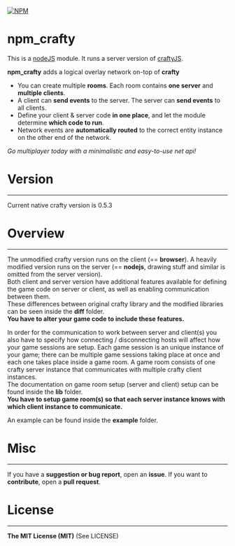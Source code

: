 [![NPM](https://nodei.co/npm/npm_crafty.png?compact=true)](https://nodei.co/npm/npm_crafty/)

npm_crafty
==========

This is a [nodeJS](http://nodejs.org/) module. It runs a server version of [craftyJS](http://craftyjs.com/).

**npm_crafty** adds a logical overlay network on-top of **crafty**   
* You can create multiple __rooms__. Each room contains __one server__ and __multiple clients__.   
* A client can __send events__ to the server. The server can __send events__ to all clients.   
* Define your client & server code __in one place__, and let the module determine __which code to run__.   
* Network events are __automatically routed__ to the correct entity instance on the other end of the network.

_Go multiplayer today with a minimalistic and easy-to-use net api!_

# Version
----------
Current native crafty version is 0.5.3

# Overview
----------
The unmodified crafty version runs on the client (== __browser__). A heavily modified version runs on the server 
(== __nodejs__, drawing stuff and similar is omitted from the server version).   
Both client and server version have additional features available for defining the game code on server or client, 
as well as enabling communication between them.   
These differences between original crafty library and the modified libraries can be seen inside the 
__diff__ folder.  
__You have to alter your game code to include these features.__

In order for the communication to work between server and client(s) you also have to specify how connecting / disconnecting
hosts will affect how your game sessions are setup. Each game session is an unique instance of your game; there can be
multiple game sessions taking place at once and each one takes place inside a game room. A game room consists
of one crafty server instance that communicates with multiple crafty client instances.   
The documentation on game room setup (server and client) setup can be found inside the __lib__ folder.    
__You have to setup game room(s) so that each server instance knows with which client instance to communicate.__

An example can be found inside the __example__ folder.

# Misc
------
If you have a __suggestion or bug report__, open an __issue__. 
If you want to __contribute__, open a __pull request__.

# License
-------------
__The MIT License (MIT)__ (See LICENSE)
